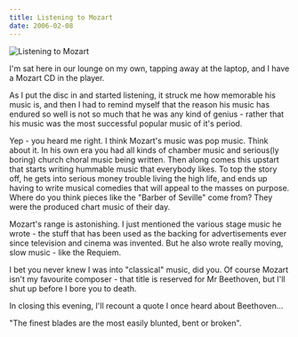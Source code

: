 ```yaml
---
title: Listening to Mozart
date: 2006-02-08
---
```


![Listening to Mozart](https://source.unsplash.com/4v9Kk01mEbY/1600x900)

I'm sat here in our lounge on my own, tapping away at the laptop, and I have a Mozart CD in the player.

As I put the disc in and started listening, it struck me how memorable his music is, and then I had to remind myself that the reason his music has endured so well is not so much that he was any kind of genius - rather that his music was the most successful popular music of it's period.

Yep - you heard me right. I think Mozart's music was pop music. Think about it. In his own era you had all kinds of chamber music and serious(ly boring) church choral music being written. Then along comes this upstart that starts writing hummable music that everybody likes. To top the story off, he gets into serious money trouble living the high life, and ends up having to write musical comedies that will appeal to the masses on purpose. Where do you think pieces like the "Barber of Seville" come from? They were the produced chart music of their day.

Mozart's range is astonishing. I just mentioned the various stage music he wrote - the stuff that has been used as the backing for advertisements ever since television and cinema was invented. But he also wrote really moving, slow music - like the Requiem.

I bet you never knew I was into "classical" music, did you. Of course Mozart isn't my favourite composer - that title is reserved for Mr Beethoven, but I'll shut up before I bore you to death.

In closing this evening, I'll recount a quote I once heard about Beethoven...

"The finest blades are the most easily blunted, bent or broken".